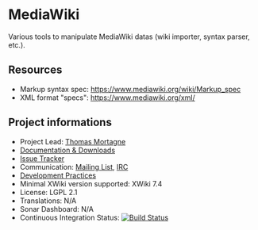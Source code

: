 # MediaWiki

Various tools to manipulate MediaWiki datas (wiki importer, syntax parser, etc.).

## Resources

* Markup syntax spec: https://www.mediawiki.org/wiki/Markup_spec
* XML format "specs": https://www.mediawiki.org/xml/

## Project informations

* Project Lead: [Thomas Mortagne](http://www.xwiki.org/xwiki/bin/view/XWiki/ThomasMortagne)
* [Documentation & Downloads](http://extensions.xwiki.org/xwiki/bin/view/Extension/MediaWiki)
* [Issue Tracker](http://jira.xwiki.org/browse/MEDIAWIKI)
* Communication: [Mailing List](http://dev.xwiki.org/xwiki/bin/view/Community/MailingLists), [IRC](http://dev.xwiki.org/xwiki/bin/view/Community/IRC)
* [Development Practices](http://dev.xwiki.org)
* Minimal XWiki version supported: XWiki 7.4
* License: LGPL 2.1
* Translations: N/A
* Sonar Dashboard: N/A
* Continuous Integration Status: [![Build Status](http://ci.xwiki.org/job/XWiki%20Contrib/job/mediawiki/job/master/badge/icon)](http://ci.xwiki.org/job/XWiki%20Contrib/job/mediawiki/job/master/)
